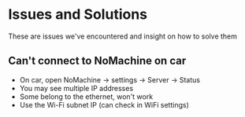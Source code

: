 # Issues and Solutions

These are issues we've encountered and insight on how to solve them

## Can't connect to NoMachine on car

- On car, open NoMachine -> settings -> Server -> Status
- You may see multiple IP addresses
- Some belong to the ethernet, won't work
- Use the Wi-Fi subnet IP (can check in WiFi settings)

## 